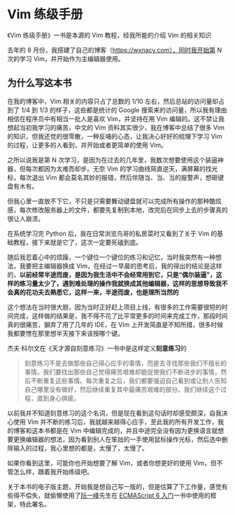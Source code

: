 # Vim 练级手册

《Vim 练级手册》一书是本源的 Vim 教程，经我所能的介绍 Vim 的相关知识

去年的 8 月份，我搭建了自己的博客（https://wxnacy.com），同时我开始第 N 次的学习 Vim，并开始作为主编辑器使用。

## 为什么写这本书

在我的博客中，Vim 相关的内容只占了总数的 1/10 左右，然后总站的访问量却占到了 1/4 到 1/3 的样子，这些都是统计的 Google 搜索来的访问量，所以我有理由相信在程序员中有相当一批人是喜欢 Vim，并坚持在用 Vim 编辑的。这不禁让我想起当初我学习的痛苦，中文的 Vim 资料其实很少，我在博客中总结了很多 Vim 的知识，但我还觉的很零散，一种反哺的心态，让我决心好好的梳理下学习 Vim 的过程，让更多的人看到，并开始或者更简单的使用 Vim。

之所以说我是第 N 次学习，是因为在过去的几年里，我数次想要使用这个装逼神器，但每次都因为太难而却步。无奈 Vim 的学习曲线简直逆天，满屏幕的找光标，每次退出 Vim 都会莫名其妙的报错，然后伴随当、当、当的报警声，想砸键盘有木有。

但我心里一直放不下它，不只是只需要舞动键盘就可以完成所有操作的那种酷炫感，每次修改服务器上的文件，都要先复制到本地，改完后在同步上去的步骤真的很让人崩溃。

在系统学习完 Python 后，我在日常浏览鸟哥的私房菜时又看到了关于 Vim 的基础教程，接下来就是它了，这次一定要死磕到底。

随后我忍着心中的烦躁，一个键位一个键位的练习和记忆，当时我突然有一种想法，我要把主编辑器换成 Vim，在经过一早晨的思考后，我的得出的结论是这样的，**以前经常半途而废，是因为我生活中不会经常用到它，只是“偶尔装逼”，这样的练习量太少了，遇到难处理的操作我就换成其他编辑器，这样的思想导致我不会真的花功夫去熟悉它，这样一来，半途而废，也是理所当然的**

这个想法在当时很大胆，因为当时正好赶上项目上线，有很多的工作需要很短的时间完成，这样做的结果是，我不得不花了比平常更多的时间来完成工作，那段时间真的很痛苦，摒弃了用了几年的 IDE，在 Vim 上开发简直是不知所措，很多时候我都要愣在那里想半天接下来该按哪个键。

杰夫·科尔文在《天才源自刻意练习》一书中是这样定义**刻意练习**的
> 刻意练习不是去做那些自己得心应手的事情，而是去寻找那些我们不擅长的事情。我们要找出那些自己觉得痛苦艰难却能促使我们不断进步的事情，然后不断重复这些事情。每次重复之后，我们都要强迫自己看到或让别人告知自己哪里没有做好，然后继续重复其中最痛苦艰难的部分。我们继续这个过程，直到身心俱疲。

以前我并不知道刻意练习的这个名词，但是现在看到这句话时却感受颇深，自我决心使用 Vim 并不断的练习后，我就越来越得心应手，至此我的所有开发工作，我的博客和这本书都是在 Vim 中编辑完成的，并且中途完全没有因为更换语言就想要更换编辑器的想法，因为看到别人在笨拙的一手使用鼠标操作光标，然后选中删除输入的过程，我心里想的都是，太慢了，太慢了。

如果你看到这里，可能你也开始想要了解 Vim，或者你想更好的使用 Vim，但不管怎么样，跟着我开始练级吧。

关于本书的电子版主题，开始我是想自己写一版的，但是估算了下工作量，感觉有些得不偿失，就偷懒使用了[阮一峰](http://www.ruanyifeng.com/home.html)先生在 [ECMAScript 6 入门](http://es6.ruanyifeng.com/)一书中使用的框架，特此署名。
